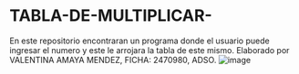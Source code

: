 # TABLA-DE-MULTIPLICAR-
En este repositorio encontraran un programa donde el usuario puede ingresar el numero y este le arrojara la tabla de este mismo. Elaborado por VALENTINA AMAYA MENDEZ, FICHA: 2470980, ADSO. ![image](https://user-images.githubusercontent.com/101758866/176949879-aca52b87-df3f-42da-8b02-a81e3d5b140e.png)
